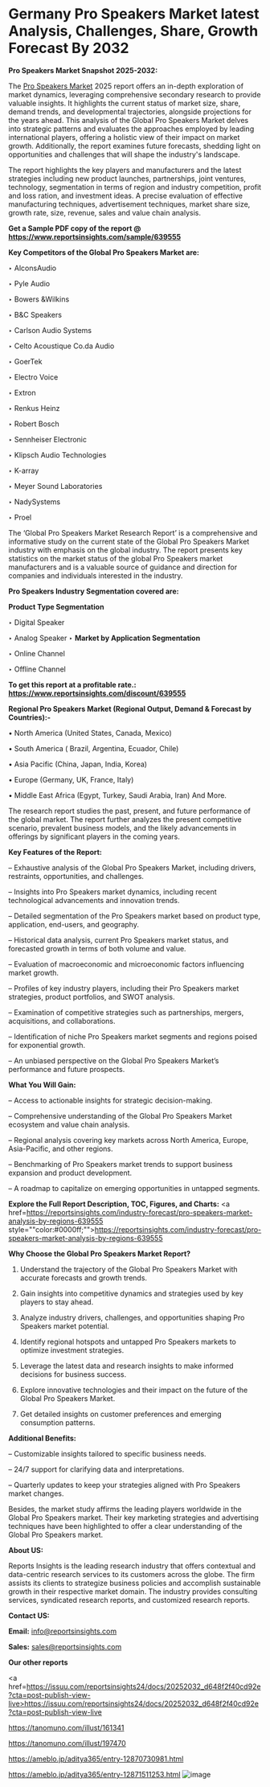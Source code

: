 # Germany Pro Speakers Market latest Analysis, Challenges, Share, Growth Forecast By 2032

<strong>Pro Speakers Market Snapshot 2025-2032:</strong>

The <a href=https://www.reportsinsights.com/sample/639555>Pro Speakers Market</a> 2025 report offers an in-depth exploration of market dynamics, leveraging comprehensive secondary research to provide valuable insights. It highlights the current status of market size, share, demand trends, and developmental trajectories, alongside projections for the years ahead. This analysis of the Global Pro Speakers Market delves into strategic patterns and evaluates the approaches employed by leading international players, offering a holistic view of their impact on market growth. Additionally, the report examines future forecasts, shedding light on opportunities and challenges that will shape the industry's landscape.

The report highlights the key players and manufacturers and the latest strategies including new product launches, partnerships, joint ventures, technology, segmentation in terms of region and industry competition, profit and loss ration, and investment ideas. A precise evaluation of effective manufacturing techniques, advertisement techniques, market share size, growth rate, size, revenue, sales and value chain analysis.

<strong>Get a Sample PDF copy of the report @ <a href=https://www.reportsinsights.com/sample/639555 style=color:#0000ff;>https://www.reportsinsights.com/sample/639555</a></strong>

<strong>Key Competitors of the Global Pro Speakers Market are:</strong>

‣ AlconsAudio

‣ Pyle Audio

‣ Bowers &Wilkins

‣ B&C Speakers

‣ Carlson Audio Systems

‣ Celto Acoustique
 Co.da Audio

‣ GoerTek

‣ Electro Voice

‣ Extron

‣ Renkus Heinz

‣ Robert Bosch

‣ Sennheiser Electronic

‣ Klipsch Audio Technologies

‣ K-array

‣ Meyer Sound Laboratories

‣ NadySystems

‣ Proel

The ‘Global Pro Speakers Market Research Report’ is a comprehensive and informative study on the current state of the Global Pro Speakers Market industry with emphasis on the global industry. The report presents key statistics on the market status of the global Pro Speakers market manufacturers and is a valuable source of guidance and direction for companies and individuals interested in the industry.

<strong>Pro Speakers Industry Segmentation covered are:</strong>

<strong>Product Type Segmentation</strong>

‣ Digital Speaker

‣ Analog Speaker
‣ 
<strong>Market by Application Segmentation</strong>

‣ Online Channel

‣ Offline Channel

<strong>To get this report at a profitable rate.: <a href=https://www.reportsinsights.com/discount/639555 style=color:#0000ff;>https://www.reportsinsights.com/discount/639555</a></strong>

<strong>Regional Pro Speakers Market (Regional Output, Demand &amp; Forecast by Countries):-</strong>

• North America (United States, Canada, Mexico)

• South America ( Brazil, Argentina, Ecuador, Chile)

• Asia Pacific (China, Japan, India, Korea)

• Europe (Germany, UK, France, Italy)

• Middle East Africa (Egypt, Turkey, Saudi Arabia, Iran) And More.

The research report studies the past, present, and future performance of the global market. The report further analyzes the present competitive scenario, prevalent business models, and the likely advancements in offerings by significant players in the coming years.

<strong>Key Features of the Report:</strong>

– Exhaustive analysis of the Global Pro Speakers Market, including drivers, restraints, opportunities, and challenges.

– Insights into Pro Speakers market dynamics, including recent technological advancements and innovation trends.

– Detailed segmentation of the Pro Speakers market based on product type, application, end-users, and geography.

– Historical data analysis, current Pro Speakers market status, and forecasted growth in terms of both volume and value.

– Evaluation of macroeconomic and microeconomic factors influencing market growth.

– Profiles of key industry players, including their Pro Speakers market strategies, product portfolios, and SWOT analysis.

– Examination of competitive strategies such as partnerships, mergers, acquisitions, and collaborations.

– Identification of niche Pro Speakers market segments and regions poised for exponential growth.

– An unbiased perspective on the Global Pro Speakers Market’s performance and future prospects.

<strong>What You Will Gain:</strong>

– Access to actionable insights for strategic decision-making.

– Comprehensive understanding of the Global Pro Speakers Market ecosystem and value chain analysis.

– Regional analysis covering key markets across North America, Europe, Asia-Pacific, and other regions.

– Benchmarking of Pro Speakers market trends to support business expansion and product development.

– A roadmap to capitalize on emerging opportunities in untapped segments.

<strong>Explore the Full Report Description, TOC, Figures, and Charts:</strong>
<a href=https://reportsinsights.com/industry-forecast/pro-speakers-market-analysis-by-regions-639555 style=""color:#0000ff;"">https://reportsinsights.com/industry-forecast/pro-speakers-market-analysis-by-regions-639555</a>

<strong>Why Choose the Global Pro Speakers Market Report?</strong>

1. Understand the trajectory of the Global Pro Speakers Market with accurate forecasts and growth trends.

2. Gain insights into competitive dynamics and strategies used by key players to stay ahead.

3. Analyze industry drivers, challenges, and opportunities shaping Pro Speakers market potential.

4. Identify regional hotspots and untapped Pro Speakers markets to optimize investment strategies.

5. Leverage the latest data and research insights to make informed decisions for business success.

6. Explore innovative technologies and their impact on the future of the Global Pro Speakers Market.

7. Get detailed insights on customer preferences and emerging consumption patterns.

<strong>Additional Benefits:</strong>

– Customizable insights tailored to specific business needs.

– 24/7 support for clarifying data and interpretations.

– Quarterly updates to keep your strategies aligned with Pro Speakers market changes.

Besides, the market study affirms the leading players worldwide in the Global Pro Speakers market. Their key marketing strategies and advertising techniques have been highlighted to offer a clear understanding of the Global Pro Speakers market.

<strong><strong>About US</strong>:</strong>

Reports Insights is the leading research industry that offers contextual and data-centric research services to its customers across the globe. The firm assists its clients to strategize business policies and accomplish sustainable growth in their respective market domain. The industry provides consulting services, syndicated research reports, and customized research reports.

<strong>Contact US:</strong>

<p class=><b>Email:</b> <a href=mailto:info@reportsinsights.com>info@reportsinsights.com</a></p>
<p class=><b>Sales:</b> <a href=mailto:sales@reportsinsights.com>sales@reportsinsights.com</a></p>

<strong>Our other reports</strong>

<a href=https://issuu.com/reportsinsights24/docs/20252032_d648f2f40cd92e?cta=post-publish-view-live>https://issuu.com/reportsinsights24/docs/20252032_d648f2f40cd92e?cta=post-publish-view-live</a>

<a href=https://tanomuno.com/illust/161341>https://tanomuno.com/illust/161341</a>

<a href=https://tanomuno.com/illust/197470>https://tanomuno.com/illust/197470</a>

<a href=https://ameblo.jp/aditya365/entry-12870730981.html>https://ameblo.jp/aditya365/entry-12870730981.html</a>

<a href=https://ameblo.jp/aditya365/entry-12871511253.html>https://ameblo.jp/aditya365/entry-12871511253.html</a>
![image](https://github.com/user-attachments/assets/59920cdc-8933-4a22-acdb-59a6731b363a)
